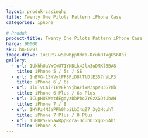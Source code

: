 ```yaml
---
layout: produk-casinghp
title: Twenty One Pilots Pattern iPhone Case
categories: iphone

# Produk
product-title: Twenty One Pilots Pattern iPhone Case
harga: 90000
sku: hn-0297
image-drive: 1uEUPS-w5awRppRdra-DcuhOTxgGS6Ahi
gallery:
  - url: 1UkhhUaVWCvUT1YKDLk4Jlx3uDMXl8BA8
    title: iPhone 5 / 5s / SE
  - url: 1nBVG-15NVytPF8PiD8lTtDtE357nVLP3
    title: iPhone 6 / 6s
  - url: 1luTvCAiPIGVEkh9jbAFixMZspVB3G7Bb
    title: iPhone 6 Plus / 6s Plus
  - url: 1CLpHUSWetdEgdyzDbPbc2YGzXGDtUbAH
    title: iPhone 7 / 8
  - url: 1HYPz4NJaPPh0hbiLbI4gZ7_3y2HcuhT_
    title: iPhone 7 Plus / 8 Plus
  - url: 1uEUPS-w5awRppRdra-DcuhOTxgGS6Ahi
    title: iPhone X
---
```

